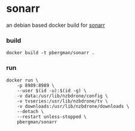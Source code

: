 # sonarr

an debian based docker build for [sonarr](https://sonarr.tv/)

### build

```
docker build -t pbergman/sonarr .
```

### run 

```
docker run \
	-p 8989:8989 \
	--user $(id -u):$(id -g) \
	-v data:/usr/lib/nzbdrone/config \
  	-v tvseries:/usr/lib/nzbdrone/tv \
  	-v downloads:/usr/lib/nzbdrone/downloads \
	--detach \
	--restart unless-stopped \
	pbergman/sonarr
```